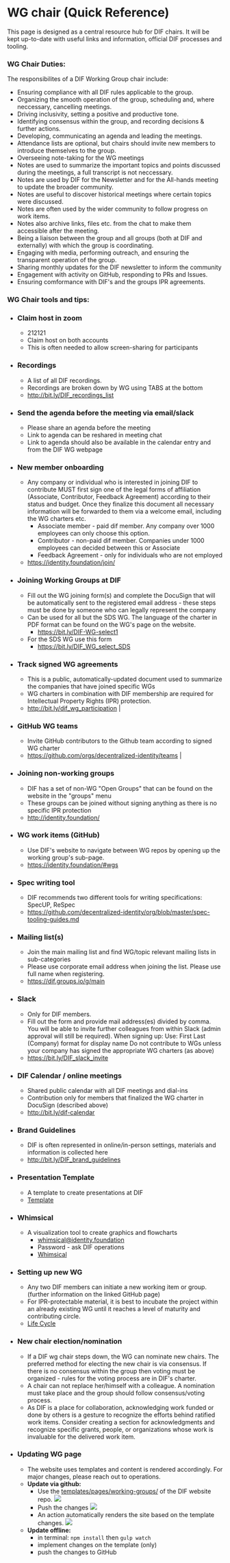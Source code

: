 # WG chair (Quick Reference)

This page is designed as a central resource hub for DIF chairs. It will be kept up-to-date with useful links and information, official DIF processes and tooling.

### WG Chair Duties:

The responsibilites of a DIF Working Group chair include:
- Ensuring compliance with all DIF rules applicable to the group.
- Organizing the smooth operation of the group, scheduling and, where neccessary, cancelling meetings.
- Driving inclusivity, setting a positive and productive tone.
- Identifying consensus within the group, and recording decisions & further actions.
- Developing, communicating an agenda and leading the meetings.
- Attendance lists are optional, but chairs should invite new members to introduce themselves to the group.
- Overseeing note-taking for the WG meetings
 - Notes are used to summarize the important topics and points discussed during the meetings, a full transcript is not neccessary.
 - Notes are used by DIF for the Newsletter and for the All-hands meeting to update the broader community.
 - Notes are useful to discover historical meetings where certain topics were discussed.
 - Notes are often used by the wider community to follow progress on work items.
 - Notes also archive links, files etc. from the chat to make them accessible after the meeting.
- Being a liaison between the group and all groups (both at DIF and externally) with which the group is coordinating.
- Engaging with media, performing outreach, and ensuring the transparent operation of the group.
- Sharing monthly updates for the DIF newsletter to inform the community
- Engagement with activity on GitHub, responding to PRs and Issues.
- Ensuring comformance with DIF's and the groups IPR agreements.

 
 
 
### WG Chair tools and tips:

- ### Claim host in zoom
    - 212121
    - Claim host on both accounts
    - This is often needed to allow screen-sharing for participants
- ### Recordings
    - A list of all DIF recordings.
    - Recordings are broken down by WG using TABS at the bottom
    - http://bit.ly/DIF_recordings_list
- ### Send the agenda before the meeting via email/slack
    - Please share an agenda before the meeting
    - Link to agenda can be reshared in meeting chat 
    - Link to agenda should also be available in the calendar entry and from the DIF WG webpage
- ### New member onboarding 
    - Any company or individual who is interested in joining DIF to contribute MUST first sign one of the legal forms of affiliation (Associate, Contributor, Feedback Agreement) according to their status and budget. Once they finalize this document all necessary information will be forwarded to them via a welcome email, including the WG charters etc. 
        - Associate member - paid dif member. Any company over 1000 employees can only choose this option.
        - Contributor - non-paid dif member. Companies under 1000 employees can decided between this or Associate
        - Feedback Agreement - only for individuals who are not employed
    -  https://identity.foundation/join/
-  ### Joining Working Groups at DIF
    -  Fill out the WG joining form(s) and complete the DocuSign that will be automatically sent to the registered email address - these steps must be done by someone who can legally represent the company 
    -  Can be used for all but the SDS WG. The language of the charter in PDF format can be found on the WG's page on the website.
        -  https://bit.ly/DIF-WG-select1
    -  For the SDS WG use this form
        -  https://bit.ly/DIF_WG_select_SDS
- ### Track signed WG agreements
    - This is a public, automatically-updated document used to summarize the companies that have joined specific WGs
    - WG charters in combination with DIF membership are required for Intellectual Property Rights (IPR) protection. 
    - http://bit.ly/dif_wg_participation |
- ### GitHub WG teams
    - Invite GitHub contributors to the Github team according to signed WG charter
    - https://github.com/orgs/decentralized-identity/teams |
- ### Joining non-working groups
    - DIF has a set of non-WG "Open Groups" that can be found on the website in the "groups" menu
    - These groups can be joined without signing anything as there is no specific IPR protection
    - http://identity.foundation/
- ### WG work items (GitHub)
    - Use DIF's website to navigate between WG repos by opening up the working group's sub-page.
    - https://identity.foundation/#wgs
- ### Spec writing tool
    - DIF recommends two different tools for writing specifications: SpecUP, ReSpec 
    - https://github.com/decentralized-identity/org/blob/master/spec-tooling-guides.md 
- ### Mailing list(s)
    - Join the main mailing list and find WG/topic relevant mailing lists in sub-categories
    - Please use corporate email address when joining the list. Please use full name when registering.
    -  https://dif.groups.io/g/main 
- ### Slack 
    - Only for DIF members. 
    - Fill out the form and provide mail address(es) divided by comma. You will be able to invite further colleagues from within Slack (admin approval will still be required). When signing up: Use: First Last (Company) format for display name Do not contribute to WGs unless your company has signed the appropriate WG charters (as above)
    - https://bit.ly/DIF_slack_invite
- ### DIF Calendar / online meetings 
    - Shared public calendar with all DIF meetings and dial-ins 
    - Contribution only for members that finalized the  WG charter in DocuSign (described above)
    - http://bit.ly/dif-calendar
- ### Brand Guidelines
    - DIF is often represented in online/in-person settings, materials and information is collected here
    -  http://bit.ly/DIF_brand_guidelines
- ### Presentation Template 
    - A template to create presentations at DIF
    -  [Template](https://docs.google.com/presentation/d/1jXF5LhBLmKsbjCfGGBFNDC_tqISmgd8-DK-ISxSQkwc/edit#slide=id.g7760498cf3_0_50)
-  ### Whimsical
    -  A visualization tool to create graphics and flowcharts 
        -  whimsical@identity.foundation 
        -  Password - ask DIF operations 
        -  [Whimsical](https://whimsical.com/DMbT3mCT74bQ3wxCKBTDbQ)
- ### Setting up new WG 
    - Any two DIF members can initiate a new working item or group. (further information on the linked GitHub page) 
    - For IPR-protectable material, it is best to incubate the project within an already existing WG until it reaches a level of maturity and contributing circle. 
    - [Life Cycle](https://github.com/decentralized-identity/org/blob/master/working-group-lifecycle.md)
- ### New chair election/nomination 
    - If a DIF wg chair steps down, the WG can nominate new chairs. The preferred method for electing the new chair is via consensus. If there is no consensus within the group then voting must be organized - rules for the voting process are in DIF's charter. 
    - A chair can not replace her/himself with a colleague. A nomination must take place and the group should follow consensus/voting process. 
    - As DIF is a place for collaboration, acknowledging work funded or done by others is a gesture to recognize the efforts behind ratified work items. Consider creating a section for acknowledgments and recognize specific grants, people, or organizations whose work is invaluable for the delivered work item. 
-  ### Updating WG page 
    - The website uses templates and content is rendered accordingly. For major changes, please reach out to operations.
    -  __Update via github:__
        -  Use the [templates/pages/working-groups/](https://github.com/decentralized-identity/decentralized-identity.github.io/tree/master/templates/pages/working-groups) of the DIF website repo.
             ![](https://i.imgur.com/oA6smED.jpg)
        -  Push the changes 
            ![](https://i.imgur.com/3eaHrxd.png)
        -  An action automatically renders the site based on the template changes. 
            ![](https://i.imgur.com/M65meIn.png)
    -  __Update offline:__
        -  in terminal: `npm install` then `gulp watch`
        -  implement changes on the template (only)
        -  push the changes to GitHub
